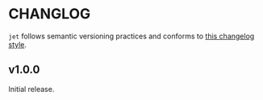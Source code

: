 # CHANGLOG

`jet` follows semantic versioning practices and conforms to [this changelog style](http://keepachangelog.com/en/0.3.0/).

## v1.0.0
Initial release.
